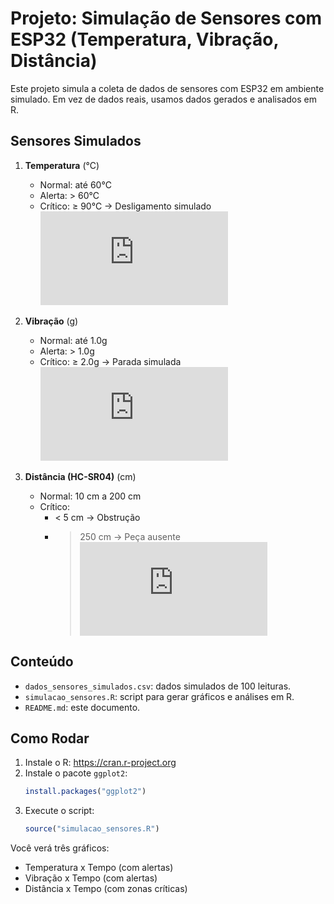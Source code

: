 
# Projeto: Simulação de Sensores com ESP32 (Temperatura, Vibração, Distância)

Este projeto simula a coleta de dados de sensores com ESP32 em ambiente simulado. Em vez de dados reais, usamos dados gerados e analisados em R.

## Sensores Simulados

1. **Temperatura** (°C)
   - Normal: até 60°C
   - Alerta: > 60°C
   - Crítico: ≥ 90°C → Desligamento simulado
     ![Monitoramento-Temperatura](https://github.com/NicoAraujo/FIAP/blob/a8f30be6e90b2edd111ec9580bb5a163cb989486/Fase%204/Enterprise%20Challenge/Simula%C3%A7%C3%A3o%20Sensores/Monitoramento%20de%20Temperatura.pdf)

2. **Vibração** (g)
   - Normal: até 1.0g
   - Alerta: > 1.0g
   - Crítico: ≥ 2.0g → Parada simulada
   ![Monitoramento-Vibracao](https://github.com/NicoAraujo/FIAP/blob/56e7c37b2d53bb490bf1558badbd3be7d902cabc/Fase%204/Enterprise%20Challenge/Simula%C3%A7%C3%A3o%20Sensores/Monitoramento%20de%20Vibra%C3%A7%C3%A3o.pdf)

3. **Distância (HC-SR04)** (cm)
   - Normal: 10 cm a 200 cm
   - Crítico:
     - < 5 cm → Obstrução
     - > 250 cm → Peça ausente
   ![Monitoramento-Distancia](https://github.com/NicoAraujo/FIAP/blob/6626259893ebeade8ee26d3f41d3b75ba8aca020/Fase%204/Enterprise%20Challenge/Simula%C3%A7%C3%A3o%20Sensores/Monitoramento%20de%20Dist%C3%A2ncia.pdf)

## Conteúdo

- `dados_sensores_simulados.csv`: dados simulados de 100 leituras.
- `simulacao_sensores.R`: script para gerar gráficos e análises em R.
- `README.md`: este documento.

## Como Rodar

1. Instale o R: https://cran.r-project.org
2. Instale o pacote `ggplot2`:
   ```r
   install.packages("ggplot2")
   ```
3. Execute o script:
   ```r
   source("simulacao_sensores.R")
   ```

Você verá três gráficos:
- Temperatura x Tempo (com alertas)
- Vibração x Tempo (com alertas)
- Distância x Tempo (com zonas críticas)
